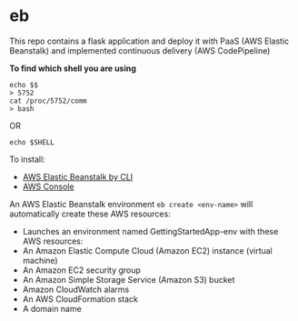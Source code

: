 # eb
This repo contains a flask application and deploy it with PaaS (AWS Elastic Beanstalk) and implemented continuous delivery (AWS CodePipeline)

**To find which shell you are using**
```
echo $$
> 5752
cat /proc/5752/comm
> bash
```
OR
```
echo $SHELL
```
To install:
- [AWS Elastic Beanstalk by CLI](https://github.com/aws/aws-elastic-beanstalk-cli-setup)
- [AWS Console](https://docs.aws.amazon.com/elasticbeanstalk/latest/dg/GettingStarted.html)

An AWS Elastic Beanstalk environment ```eb create <env-name>``` will automatically create these AWS resources: 
- Launches an environment named GettingStartedApp-env with these AWS resources:
- An Amazon Elastic Compute Cloud (Amazon EC2) instance (virtual machine)
- An Amazon EC2 security group
- An Amazon Simple Storage Service (Amazon S3) bucket
- Amazon CloudWatch alarms
- An AWS CloudFormation stack
- A domain name

